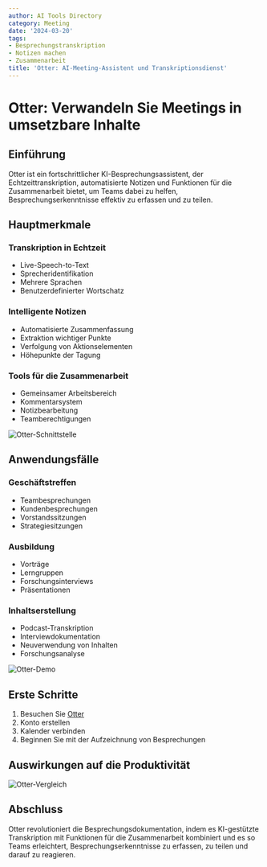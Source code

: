 ```yaml
---
author: AI Tools Directory
category: Meeting
date: '2024-03-20'
tags:
- Besprechungstranskription
- Notizen machen
- Zusammenarbeit
title: 'Otter: AI-Meeting-Assistent und Transkriptionsdienst'
---
```


# Otter: Verwandeln Sie Meetings in umsetzbare Inhalte

## Einführung

Otter ist ein fortschrittlicher KI-Besprechungsassistent, der Echtzeittranskription, automatisierte Notizen und Funktionen für die Zusammenarbeit bietet, um Teams dabei zu helfen, Besprechungserkenntnisse effektiv zu erfassen und zu teilen.

## Hauptmerkmale

### Transkription in Echtzeit
- Live-Speech-to-Text
- Sprecheridentifikation
- Mehrere Sprachen
- Benutzerdefinierter Wortschatz

### Intelligente Notizen
- Automatisierte Zusammenfassung
- Extraktion wichtiger Punkte
- Verfolgung von Aktionselementen
- Höhepunkte der Tagung

### Tools für die Zusammenarbeit
- Gemeinsamer Arbeitsbereich
- Kommentarsystem
- Notizbearbeitung
- Teamberechtigungen

![Otter-Schnittstelle](/imgs/otter/interface.jpg)

## Anwendungsfälle

### Geschäftstreffen
- Teambesprechungen
- Kundenbesprechungen
- Vorstandssitzungen
- Strategiesitzungen

### Ausbildung
- Vorträge
- Lerngruppen
- Forschungsinterviews
- Präsentationen

### Inhaltserstellung
- Podcast-Transkription
- Interviewdokumentation
- Neuverwendung von Inhalten
- Forschungsanalyse

![Otter-Demo](/imgs/otter/demo.jpg)

## Erste Schritte

1. Besuchen Sie [Otter](https://otter.ai)
2. Konto erstellen
3. Kalender verbinden
4. Beginnen Sie mit der Aufzeichnung von Besprechungen

## Auswirkungen auf die Produktivität

![Otter-Vergleich](/imgs/otter/comparison.jpg)

## Abschluss

Otter revolutioniert die Besprechungsdokumentation, indem es KI-gestützte Transkription mit Funktionen für die Zusammenarbeit kombiniert und es so Teams erleichtert, Besprechungserkenntnisse zu erfassen, zu teilen und darauf zu reagieren.